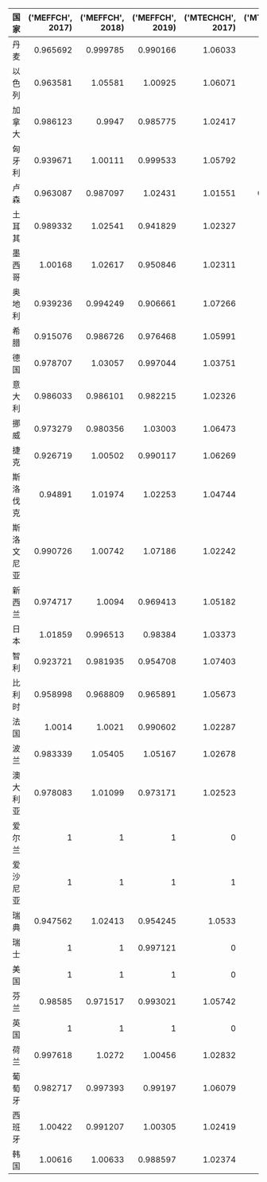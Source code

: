 | 国家       |   ('MEFFCH', 2017) |   ('MEFFCH', 2018) |   ('MEFFCH', 2019) |   ('MTECHCH', 2017) |   ('MTECHCH', 2018) |   ('MTECHCH', 2019) |   ('MQ', 2017) |   ('MQ', 2018) |   ('MQ', 2019) |
|:-----------|-------------------:|-------------------:|-------------------:|--------------------:|--------------------:|--------------------:|---------------:|---------------:|---------------:|
| 丹麦       |           0.965692 |           0.999785 |           0.990166 |             1.06033 |            1.03164  |            1.04684  |       1.02395  |       1.03142  |       1.03654  |
| 以色列     |           0.963581 |           1.05581  |           1.00925  |             1.06071 |            1.03207  |            1.04784  |       1.02207  |       1.08966  |       1.05752  |
| 加拿大     |           0.986123 |           0.9947   |           0.985775 |             1.02417 |            1.0194   |            1.03469  |       1.00996  |       1.014    |       1.01997  |
| 匈牙利     |           0.939671 |           1.00111  |           0.999533 |             1.05792 |            1.02988  |            1.04411  |       0.994096 |       1.03102  |       1.04362  |
| 卢森       |           0.963087 |           0.987097 |           1.02431  |             1.01551 |            0.994565 |            0.981248 |       0.978023 |       0.981732 |       1.0051   |
| 土耳其     |           0.989332 |           1.02541  |           0.941829 |             1.02327 |            1.01829  |            1.03827  |       1.01235  |       1.04416  |       0.977873 |
| 墨西哥     |           1.00168  |           1.02617  |           0.950846 |             1.02311 |            1.0182   |            1.03849  |       1.02483  |       1.04485  |       0.98744  |
| 奥地利     |           0.939236 |           0.994249 |           0.906661 |             1.07266 |            1.06376  |            1.07719  |       1.00748  |       1.05764  |       0.976648 |
| 希腊       |           0.915076 |           0.986726 |           0.976468 |             1.05991 |            1.03115  |            1.04575  |       0.969896 |       1.01747  |       1.02114  |
| 德国       |           0.978707 |           1.03057  |           0.997044 |             1.03751 |            1.02083  |            1.04902  |       1.01542  |       1.05204  |       1.04592  |
| 意大利     |           0.986033 |           0.986101 |           0.982215 |             1.02326 |            1.0184   |            1.03779  |       1.00897  |       1.00424  |       1.01933  |
| 挪威       |           0.973279 |           0.980356 |           1.03003  |             1.06473 |            1.0342   |            1.05144  |       1.03628  |       1.01388  |       1.08302  |
| 捷克       |           0.926719 |           1.00502  |           0.990117 |             1.06269 |            1.03381  |            1.05098  |       0.984816 |       1.039    |       1.04059  |
| 斯洛伐克   |           0.94891  |           1.01974  |           1.02253  |             1.04744 |            1.02091  |            1.02721  |       0.993923 |       1.04107  |       1.05036  |
| 斯洛文尼亚 |           0.990726 |           1.00742  |           1.07186  |             1.02242 |            1.00077  |            0.992254 |       1.01294  |       1.00819  |       1.06356  |
| 新西兰     |           0.974717 |           1.0094   |           0.969413 |             1.05182 |            1.02458  |            1.03373  |       1.02523  |       1.0342   |       1.00211  |
| 日本       |           1.01859  |           0.996513 |           0.98384  |             1.03373 |            1.01477  |            1.04477  |       1.05294  |       1.01123  |       1.02788  |
| 智利       |           0.923721 |           0.981935 |           0.954708 |             1.07403 |            1.03463  |            1.05249  |       0.992104 |       1.01594  |       1.00482  |
| 比利时     |           0.958998 |           0.968809 |           0.965891 |             1.05673 |            1.04948  |            1.05729  |       1.0134   |       1.01674  |       1.02123  |
| 法国       |           1.0014   |           1.0021   |           0.990602 |             1.02287 |            1.01792  |            1.03946  |       1.0243   |       1.02006  |       1.02969  |
| 波兰       |           0.983339 |           1.05405  |           1.05167  |             1.02678 |            1.0222   |            1.02638  |       1.00967  |       1.07745  |       1.07942  |
| 澳大利亚   |           0.978083 |           1.01099  |           0.973171 |             1.02523 |            1.02062  |            1.03051  |       1.00276  |       1.03184  |       1.00286  |
| 爱尔兰     |           1        |           1        |           1        |             0       |            0        |            0        |       0        |       0        |       0        |
| 爱沙尼亚   |           1        |           1        |           1        |             1       |          inf        |          inf        |       1        |     inf        |     inf        |
| 瑞典       |           0.947562 |           1.02413  |           0.954245 |             1.0533  |            1.04558  |            1.04989  |       0.998065 |       1.0708   |       1.00185  |
| 瑞士       |           1        |           1        |           0.997121 |             0       |            0        |            0        |       0        |       0        |       0        |
| 美国       |           1        |           1        |           1        |             0       |            1        |            0        |       0        |       1        |       0        |
| 芬兰       |           0.98585  |           0.971517 |           0.993021 |             1.05742 |            1.02915  |            1.04188  |       1.04245  |       0.999832 |       1.03461  |
| 英国       |           1        |           1        |           1        |             0       |            0        |            0        |       0        |       0        |       0        |
| 荷兰       |           0.997618 |           1.0272   |           1.00456  |             1.02832 |            1.02416  |            1.01949  |       1.02587  |       1.05202  |       1.02414  |
| 葡萄牙     |           0.982717 |           0.997393 |           0.99197  |             1.06079 |            1.0321   |            1.04772  |       1.04246  |       1.02941  |       1.03931  |
| 西班牙     |           1.00422  |           0.991207 |           1.00305  |             1.02419 |            1.01942  |            1.03462  |       1.02851  |       1.01046  |       1.03778  |
| 韩国       |           1.00616  |           1.00633  |           0.988597 |             1.02374 |            1.01889  |            1.03636  |       1.03005  |       1.02535  |       1.02454  |